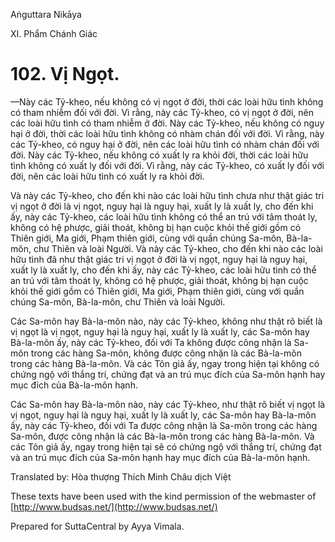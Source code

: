  

Aṅguttara Nikāya

XI. Phẩm Chánh Giác

# 102\. Vị Ngọt.

—Này các Tỷ-kheo, nếu không có vị ngọt ở đời, thời các loài hữu tình không có tham nhiễm đối với đời. Vì rằng, này các Tỷ-kheo, có vị ngọt ở đời, nên các loài hữu tình có tham nhiễm ở đời. Này các Tỷ-kheo, nếu không có nguy hại ở đời, thời các loài hữu tình không có nhàm chán đối với đời. Vì rằng, này các Tỷ-kheo, có nguy hại ở đời, nên các loài hữu tình có nhàm chán đối với đời. Này các Tỷ-kheo, nếu không có xuất ly ra khỏi đời, thời các loài hữu tình không có xuất ly đối với đời. Vì rằng, này các Tỷ-kheo, có xuất ly đối với đời, nên các loài hữu tình có xuất ly ra khỏi đời.

Và này các Tỷ-kheo, cho đến khi nào các loài hữu tình chưa như thật giác tri vị ngọt ở đời là vị ngọt, nguy hại là nguy hại, xuất ly là xuất ly, cho đến khi ấy, này các Tỷ-kheo, các loài hữu tình không có thể an trú với tâm thoát ly, không có hệ phược, giải thoát, không bị hạn cuộc khỏi thế giới gồm có Thiên giới, Ma giới, Phạm thiên giới, cùng với quần chúng Sa-môn, Bà-la-môn, chư Thiên và loài Người. Và này các Tỷ-kheo, cho đến khi nào các loài hữu tình đã như thật giác tri vị ngọt ở đời là vị ngọt, nguy hại là nguy hại, xuất ly là xuất ly, cho đến khi ấy, này các Tỷ-kheo, các loài hữu tình có thể an trú với tâm thoát ly, không có hệ phược, giải thoát, không bị hạn cuộc khỏi thế giới gồm có Thiên giới, Ma giới, Phạm thiên giới, cùng với quần chúng Sa-môn, Bà-la-môn, chư Thiên và loài Người.

Các Sa-môn hay Bà-la-môn nào, này các Tỷ-kheo, không như thật rõ biết là vị ngọt là vị ngọt, nguy hại là nguy hại, xuất ly là xuất ly, các Sa-môn hay Bà-la-môn ấy, này các Tỷ-kheo, đối với Ta không được công nhận là Sa-môn trong các hàng Sa-môn, không được công nhận là các Bà-la-môn trong các hàng Bà-la-môn. Và các Tôn giả ấy, ngay trong hiện tại không có chứng ngộ với thắng trí, chứng đạt và an trú mục đích của Sa-môn hạnh hay mục đích của Bà-la-môn hạnh.

Các Sa-môn hay Bà-la-môn nào, này các Tỷ-kheo, như thật rõ biết vị ngọt là vị ngọt, nguy hại là nguy hại, xuất ly là xuất ly, các Sa-môn hay Bà-la-môn ấy, này các Tỷ-kheo, đối với Ta được công nhận là Sa-môn trong các hàng Sa-môn, được công nhận là các Bà-la-môn trong các hàng Bà-la-môn. Và các Tôn giả ấy, ngay trong hiện tại sẽ có chứng ngộ với thắng trí, chứng đạt và an trú mục đích của Sa-môn hạnh hay mục đích của Bà-la-môn hạnh.

Translated by: Hòa thượng Thích Minh Châu dịch Việt

These texts have been used with the kind permission of the webmaster of [http://www.budsas.net/](http://www.budsas.net/)

Prepared for SuttaCentral by Ayya Vimala.